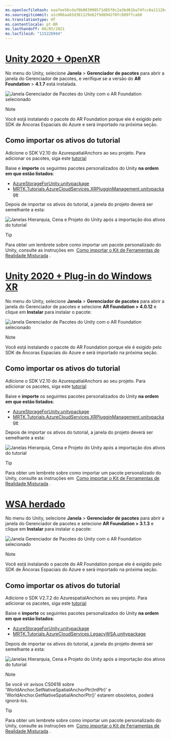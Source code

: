 ```yaml
---
ms.openlocfilehash: eaa7ee56cdaf8b003990571d85f0c2a3bd61ba74fcc0a1112b498fef08032759
ms.sourcegitcommit: a1c086aa83d381129e62f9d8942f0fc889ffcab0
ms.translationtype: HT
ms.contentlocale: pt-BR
ms.lasthandoff: 08/05/2021
ms.locfileid: "115226944"
---
```

# <a name="unity-2020--openxr"></a>[Unity 2020 + OpenXR](#tab/openxr)

No menu do Unity, selecione **Janela** > **Gerenciador de pacotes** para abrir a janela do Gerenciador de pacotes, e verifique se a versão do **AR Foundation** > **4.1.7** está instalada.

![Janela Gerenciador de Pacotes do Unity com o AR Foundation selecionado](../images/mr-learning-asa/asa-02-section3-step1-1-OpenXR.png)

> [!NOTE]
> Você está instalando o pacote do AR Foundation porque ele é exigido pelo SDK de Âncoras Espaciais do Azure e será importado na próxima seção.

## <a name="importing-the-tutorial-assets"></a>Como importar os ativos do tutorial

Adicione o SDK V2.10 do AzurespatialAnchors ao seu projeto. Para adicionar os pacotes, siga este [tutorial](/azure/spatial-anchors/how-tos/setup-unity-project?tabs=UPMPackage)

Baixe e **importe** os seguintes pacotes personalizados do Unity **na ordem em que estão listados**:

* [AzureStorageForUnity.unitypackage](https://github.com/microsoft/MixedRealityLearning/releases/download/azure-cloud-services-v2.4.0/AzureStorageForUnity.unitypackage)
* [MRTK.Tutorials.AzureCloudServices.XRPlugginManagement.unitypackage](https://github.com/microsoft/MixedRealityLearning/releases/download/azure-cloud-services-v2.4.0/MRTK.Tutorials.AzureCloudServices.XRPlugginManagement.unitypackage)

Depois de importar os ativos do tutorial, a janela do projeto deverá ser semelhante a esta:

![Janelas Hierarquia, Cena e Projeto do Unity após a importação dos ativos do tutorial](../images/mr-learning-azure/tutorial1-section4-step1-1-OpenXR.png)

> [!TIP]
> Para obter um lembrete sobre como importar um pacote personalizado do Unity, consulte as instruções em  [Como importar o Kit de Ferramentas de Realidade Misturada](../mr-learning-base-04.md#importing-the-tutorial-assets) .

# <a name="unity-2020--windows-xr-plugin"></a>[Unity 2020 + Plug-in do Windows XR](#tab/winxr)

No menu do Unity, selecione **Janela** > **Gerenciador de pacotes** para abrir a janela do Gerenciador de pacotes e selecione **AR Foundation > 4.0.12** e clique em **Instalar** para instalar o pacote:

![Janela Gerenciador de Pacotes do Unity com o AR Foundation selecionado](../images/mr-learning-asa/asa-02-section3-step1-1-XRSDK.png)

> [!NOTE]
> Você está instalando o pacote do AR Foundation porque ele é exigido pelo SDK de Âncoras Espaciais do Azure e será importado na próxima seção.

## <a name="importing-the-tutorial-assets"></a>Como importar os ativos do tutorial

Adicione o SDK V2.10 do AzurespatialAnchors ao seu projeto. Para adicionar os pacotes, siga este [tutorial](/azure/spatial-anchors/how-tos/setup-unity-project?tabs=UPMPackage)

Baixe e **importe** os seguintes pacotes personalizados do Unity **na ordem em que estão listados**:

* [AzureStorageForUnity.unitypackage](https://github.com/microsoft/MixedRealityLearning/releases/download/azure-cloud-services-v2.4.0/AzureStorageForUnity.unitypackage)
* [MRTK.Tutorials.AzureCloudServices.XRPlugginManagement.unitypackage](https://github.com/microsoft/MixedRealityLearning/releases/download/azure-cloud-services-v2.4.0/MRTK.Tutorials.AzureCloudServices.XRPlugginManagement.unitypackage)

Depois de importar os ativos do tutorial, a janela do projeto deverá ser semelhante a esta:

![Janelas Hierarquia, Cena e Projeto do Unity após a importação dos ativos do tutorial](../images/mr-learning-azure/tutorial1-section4-step1-1-XRSDK.png)

> [!TIP]
> Para obter um lembrete sobre como importar um pacote personalizado do Unity, consulte as instruções em  [Como importar o Kit de Ferramentas de Realidade Misturada](../mr-learning-base-04.md#importing-the-tutorial-assets) .

# <a name="legacy-wsa"></a>[WSA herdado](#tab/wsa)

No menu do Unity, selecione **Janela** > **Gerenciador de pacotes** para abrir a janela do Gerenciador de pacotes e selecione **AR Foundation > 3.1.3** e clique em **Instalar** para instalar o pacote:

![Janela Gerenciador de Pacotes do Unity com o AR Foundation selecionado](../images/mr-learning-asa/asa-02-section3-step1-1-Legacy.png)

> [!NOTE]
> Você está instalando o pacote do AR Foundation porque ele é exigido pelo SDK de Âncoras Espaciais do Azure e será importado na próxima seção.

## <a name="importing-the-tutorial-assets"></a>Como importar os ativos do tutorial

Adicione o SDK V2.7.2 do AzurespatialAnchors ao seu projeto. Para adicionar os pacotes, siga este [tutorial](/azure/spatial-anchors/how-tos/setup-unity-project?tabs=UPMPackage)

Baixe e **importe** os seguintes pacotes personalizados do Unity **na ordem em que estão listados**:

* [AzureStorageForUnity.unitypackage](https://github.com/microsoft/MixedRealityLearning/releases/download/azure-cloud-services-v2.4.0/AzureStorageForUnity.unitypackage)
* [MRTK.Tutorials.AzureCloudServices.LegacyWSA.unitypackage](https://github.com/microsoft/MixedRealityLearning/releases/download/azure-cloud-services-v2.4.0/MRTK.Tutorials.AzureCloudServices.LegacyWSA.unitypackage)

Depois de importar os ativos do tutorial, a janela do projeto deverá ser semelhante a esta:

![Janelas Hierarquia, Cena e Projeto do Unity após a importação dos ativos do tutorial](../images/mr-learning-azure/tutorial1-section4-step1-1-Legacy.png)

> [!NOTE]
> Se você vir avisos CS0618 sobre 'WorldAnchor.SetNativeSpatialAnchorPtr(IntPtr)' e 'WorldAnchor.GetNativeSpatialAnchorPtr()' estarem obsoletos, poderá ignorá-los.

> [!TIP]
> Para obter um lembrete sobre como importar um pacote personalizado do Unity, consulte as instruções em  [Como importar o Kit de Ferramentas de Realidade Misturada](../mr-learning-base-04.md#importing-the-tutorial-assets) .
